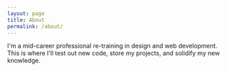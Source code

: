 ```yaml
---
layout: page
title: About
permalink: /about/
---
```


I'm a mid-career professional re-training in design and web development. This is where I'll test out new code, store my projects, and solidify my new knowledge.
